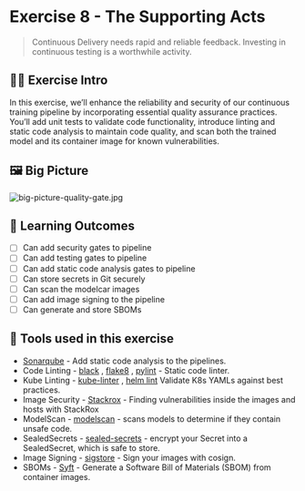 # Exercise 8 - The Supporting Acts
>  Continuous Delivery needs rapid and reliable feedback. Investing in continuous testing is a worthwhile activity.


## 👨‍🍳 Exercise Intro
In this exercise, we’ll enhance the reliability and security of our continuous training pipeline by incorporating essential quality assurance practices. You’ll add unit tests to validate code functionality, introduce linting and static code analysis to maintain code quality, and scan both the trained model and its container image for known vulnerabilities.


## 🖼️ Big Picture

![big-picture-quality-gate.jpg](./images/big-picture-quality-gate.jpg)

## 🔮 Learning Outcomes
- [ ] Can add security gates to pipeline
- [ ] Can add testing gates to pipeline
- [ ] Can add static code analysis gates to pipeline
- [ ] Can store secrets in Git securely
- [ ] Can scan the modelcar images
- [ ] Can add image signing to the pipeline
- [ ] Can generate and store SBOMs

## 🔨 Tools used in this exercise
 * <span style="color:blue;">[Sonarqube](https://www.sonarqube.org/)</span> - Add static code analysis to the pipelines.
* Code Linting - <span style="color:blue;">[black](https://github.com/psf/black)</span> , <span style="color:blue;">[flake8](https://flake8.pycqa.org/en/latest/)</span> , <span style="color:blue;">[pylint](https://pypi.org/project/pylint/)</span>  - Static code linter.
* Kube Linting - <span style="color:blue;">[kube-linter](https://docs.kubelinter.io/#/)</span> , <span style="color:blue;">[helm lint](https://helm.sh/docs/helm/helm_lint/)</span>  Validate K8s YAMLs against best practices.
* Image Security - <span style="color:blue;">[Stackrox](https://www.redhat.com/en/technologies/cloud-computing/openshift/advanced-cluster-security-kubernetes)</span> - Finding vulnerabilities inside the images and hosts with StackRox
* ModelScan - <span style="color:blue;">[modelscan](https://github.com/protectai/modelscan)</span> - scans models to determine if they contain unsafe code.
* SealedSecrets - <span style="color:blue;">[sealed-secrets](https://github.com/bitnami-labs/sealed-secrets)</span> - encrypt your Secret into a SealedSecret, which is safe to store.
* Image Signing - <span style="color:blue;">[sigstore](https://www.sigstore.dev/)</span> - Sign your images with cosign.
* SBOMs - <span style="color:blue;">[Syft](https://github.com/anchore/syft)</span> - Generate a Software Bill of Materials (SBOM) from container images.